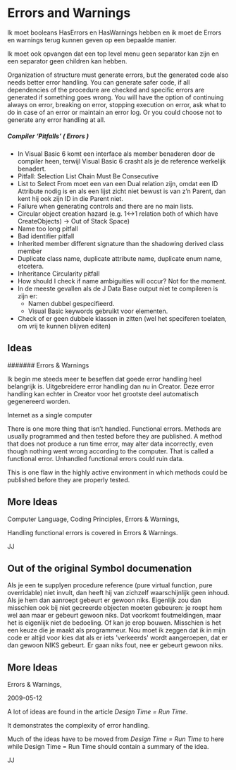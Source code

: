 ﻿Errors and Warnings
===================

Ik moet booleans HasErrors en HasWarnings hebben en ik moet de Errors en warnings terug kunnen geven op een bepaalde manier.

Ik moet ook opvangen dat een top level menu geen separator kan zijn en een separator geen children kan hebben.

Organization of structure must generate errors, but the generated code also needs better error handling. You can generate safer code, if all dependencies of the procedure are checked and specific errors are generated if something goes wrong. You will have the option of continuing always on error, breaking on error, stopping execution on error, ask what to do in case of an error or maintain an error log. Or you could choose not to generate any error handling at all.

##### Compiler ‘Pitfalls’ ( Errors )

- In Visual Basic 6 komt een interface als member benaderen door de compiler heen, terwijl Visual Basic 6 crasht als je de reference werkelijk benadert.
- Pitfall: Selection List Chain Must Be Consecutive
- List to Select From moet een van een Dual relation zijn, omdat een ID Attribute nodig is en als een lijst zicht niet bewust is van z’n Parent, dan kent hij ook zijn ID in die Parent niet.
- Failure when generating controls and there are no main lists.
- Circular object creation hazard (e.g. 1<->1 relation both of which have CreateObjects) -> Out of Stack Space)
- Name too long pitfall
- Bad identifier pitfall
- Inherited member different signature than the shadowing derived class member
- Duplicate class name, duplicate attribute name, duplicate enum name, etcetera.
- Inheritance Circularity pitfall
- How should I check if name ambiguities will occur? Not for the moment.
- In de meeste gevallen als de J Data Base output niet te compileren is zijn er:
  - Namen dubbel gespecifieerd.
  - Visual Basic keywords gebruikt voor elementen.
- Check of er geen dubbele klassen in zitten (wel het speciferen toelaten, om vrij te kunnen blijven editen)

## Ideas

####### Errors & Warnings

Ik begin me steeds meer te beseffen dat goede error handling heel belangrijk is. Uitgebreidere error handling dan nu in Creator. Deze error handling kan echter in Creator voor het grootste deel automatisch gegenereerd worden.




Internet as a single computer

There is one more thing that isn’t handled. Functional errors. Methods are usually programmed and then tested before they are published. A method that does not produce a run time error, may alter data incorrectly, even though nothing went wrong according to the computer. That is called a functional error. Unhandled functional errors could ruin data.

This is one flaw in the highly active environment in which methods could be published before they are properly tested.

## More Ideas

Computer Language, Coding Principles, Errors & Warnings,

Handling functional errors is covered in Errors & Warnings.

JJ

## Out of the original Symbol documenation

Als je een te supplyen procedure reference (pure virtual function, pure overridable) niet invult, dan heeft hij van zichzelf waarschijnlijk geen inhoud. Als je hem dan aanroept gebeurt er gewoon niks. Eigenlijk zou dan misschien ook bij niet gecreerde objecten moeten gebeuren: je roept hem wel aan maar er gebeurt gewoon niks. Dat voorkomt foutmeldingen, maar het is eigenlijk niet de bedoeling. Of kan je erop bouwen. Misschien is het een keuze die je maakt als programmeur. Nou moet ik zeggen dat ik in mijn code er altijd voor kies dat als er iets 'verkeerds' wordt aangeroepen, dat er dan gewoon NIKS gebeurt. Er gaan niks fout, nee er gebeurt gewoon niks.

## More Ideas

Errors & Warnings,

2009-05-12

A lot of ideas are found in the article *Design Time = Run Time*.

It demonstrates the complexity of error handling.

Much of the ideas have to be moved from *Design Time = Run Time* to here while Design Time = Run Time should contain a summary of the idea.

JJ

